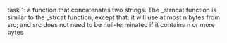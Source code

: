task 1: a function that concatenates two strings. The _strncat function is similar to the _strcat function, except that: it will use at most n bytes from src; and src does not need to be null-terminated if it contains n or more bytes
